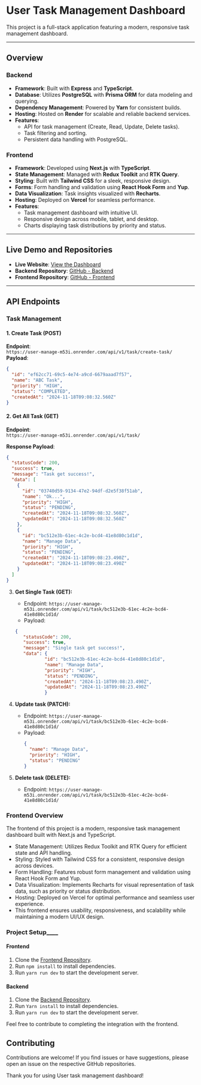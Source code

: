 # User Task Management Dashboard

This project is a full-stack application featuring a modern, responsive task management dashboard.

---

## **Overview**

### **Backend**

- **Framework**: Built with **Express** and **TypeScript**.
- **Database**: Utilizes **PostgreSQL** with **Prisma ORM** for data modeling and querying.
- **Dependency Management**: Powered by **Yarn** for consistent builds.
- **Hosting**: Hosted on **Render** for scalable and reliable backend services.
- **Features**:
  - API for task management (Create, Read, Update, Delete tasks).
  - Task filtering and sorting.
  - Persistent data handling with PostgreSQL.

### **Frontend**

- **Framework**: Developed using **Next.js** with **TypeScript**.
- **State Management**: Managed with **Redux Toolkit** and **RTK Query**.
- **Styling**: Built with **Tailwind CSS** for a sleek, responsive design.
- **Forms**: Form handling and validation using **React Hook Form** and **Yup**.
- **Data Visualization**: Task insights visualized with **Recharts**.
- **Hosting**: Deployed on **Vercel** for seamless performance.
- **Features**:
  - Task management dashboard with intuitive UI.
  - Responsive design across mobile, tablet, and desktop.
  - Charts displaying task distributions by priority and status.

---

## **Live Demo and Repositories**

- **Live Website**: [View the Dashboard](https://user-task-01.vercel.app/)
- **Backend Repository**: [GitHub - Backend](https://github.com/dev-rakibul1/user_manage)
- **Frontend Repository**: [GitHub - Frontend](https://github.com/dev-rakibul1/user_deshboard_front-end)

---

## **API Endpoints**

### **Task Management**

#### 1. Create Task (POST)

**Endpoint**:  
`https://user-manage-m53i.onrender.com/api/v1/task/create-task/`  
**Payload**:

```json
{
  "id": "ef62cc71-69c5-4e74-a9cd-6679aaad7f57",
  "name": "ABC Task",
  "priority": "HIGH",
  "status": "COMPLETED",
  "createdAt": "2024-11-18T09:08:32.560Z"
}
```

#### 2. Get All Task (GET)

**Endpoint**:  
`https://user-manage-m53i.onrender.com/api/v1/task/`

**Response Payload**:

```json
{
  "statusCode": 200,
  "success": true,
  "message": "Task get success!",
  "data": [
    {
      "id": "03740d59-9134-47e2-94df-d2e5f38f51ab",
      "name": "Ok...",
      "priority": "HIGH",
      "status": "PENDING",
      "createdAt": "2024-11-18T09:08:32.560Z",
      "updatedAt": "2024-11-18T09:08:32.560Z"
    },
    {
      "id": "bc512e3b-61ec-4c2e-bcd4-41e8d80c1d1d",
      "name": "Manage Data",
      "priority": "HIGH",
      "status": "PENDING",
      "createdAt": "2024-11-18T09:08:23.490Z",
      "updatedAt": "2024-11-18T09:08:23.490Z"
    }
  ]
}
```

3. **Get Single Task (GET):**

   - Endpoint: `https://user-manage-m53i.onrender.com/api/v1/task/bc512e3b-61ec-4c2e-bcd4-41e8d80c1d1d/`
   - Payload:

   ```json
   {
      "statusCode": 200,
      "success": true,
      "message": "Single task get success!",
      "data": {
              "id": "bc512e3b-61ec-4c2e-bcd4-41e8d80c1d1d",
              "name": "Manage Data",
              "priority": "HIGH",
              "status": "PENDING",
              "createdAt": "2024-11-18T09:08:23.490Z",
              "updatedAt": "2024-11-18T09:08:23.490Z"
              }

   ```

4. **Update task (PATCH):**

   - Endpoint: `https://user-manage-m53i.onrender.com/api/v1/task/bc512e3b-61ec-4c2e-bcd4-41e8d80c1d1d/`
   - Payload:
     ```json
     {
       "name": "Manage Data",
       "priority": "HIGH",
       "status": "PENDING"
     }
     ```

5. **Delete task (DELETE):**
   - Endpoint: `https://user-manage-m53i.onrender.com/api/v1/task/bc512e3b-61ec-4c2e-bcd4-41e8d80c1d1d/`

### Frontend Overview

The frontend of this project is a modern, responsive task management dashboard built with Next.js and TypeScript.

- State Management: Utilizes Redux Toolkit and RTK Query for efficient state and API handling.
- Styling: Styled with Tailwind CSS for a consistent, responsive design across devices.
- Form Handling: Features robust form management and validation using React Hook Form and Yup.
- Data Visualization: Implements Recharts for visual representation of task data, such as priority or status distribution.
- Hosting: Deployed on Vercel for optimal performance and seamless user experience.
- This frontend ensures usability, responsiveness, and scalability while maintaining a modern UI/UX design.

### Project Setup\_\_\_\_

#### Frontend

1. Clone the [Frontend Repository](https://github.com/dev-rakibul1/user_deshboard_front-end).
2. Run `npm install` to install dependencies.
3. Run `yarn run dev` to start the development server.

#### Backend

1. Clone the [Backend Repository](https://github.com/dev-rakibul1/user_manage).
2. Run `Yarn install` to install dependencies.
3. Run `yarn run dev` to start the development server.

Feel free to contribute to completing the integration with the frontend.

## Contributing

Contributions are welcome! If you find issues or have suggestions, please open an issue on the respective GitHub repositories.

Thank you for using User task management dashboard!

